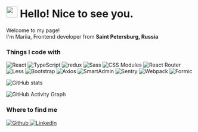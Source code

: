 <h1>
  <img src="https://emojis.slackmojis.com/emojis/images/1643515259/12806/meow_attention.png?1643515259" width="30"/> 
  Hello! Nice to see you.
</h1>

<p>Welcome to my page! </br> I'm Mariia, Frontend developer from <b>Saint Petersburg, Russia</b> <img src="https://cdn-icons-png.flaticon.com/512/4628/4628645.png" width="13"/></p>
<h3>Things I code with</h3>
<p>
  <img alt="React" src="https://img.shields.io/badge/-React-45b8d8?style=flat-square&logo=react&logoColor=white" />
  <img alt="TypeScript" src="https://img.shields.io/badge/-TypeScript-46a2f1?style=flat-square&logo=typescript&logoColor=white" />
  <img alt="redux" src="https://img.shields.io/badge/-Redux-2088FF?style=flat-square&logo=redux&logoColor=white" />
  <img alt="Sass" src="https://img.shields.io/badge/-Sass-1a73e8?style=flat-square&logo=sass&logoColor=white" 
  <img alt="html5" src="https://img.shields.io/badge/-HTML5-1a73e8?style=flat-square&logo=html5&logoColor=white" />
  <img alt="CSS Modules" src="https://img.shields.io/badge/-CSSModules-007ACC?style=flat-square&logo=cssmodules&logoColor=white" />
  <img alt="React Router" src="https://img.shields.io/badge/-ReactRouter-5849BE?style=flat-square&logo=reactrouter&logoColor=white" />
  <img alt="Less" src="https://img.shields.io/badge/-Less-311C87?style=flat-square&logo=less&logoColor=white" />
  <img alt="Bootstrap" src="https://img.shields.io/badge/-Bootstrap-430098?style=flat-square&logo=bootstrap&logoColor=white" />
  <img alt="Axios" src="https://img.shields.io/badge/-Axios-764ABC?style=flat-square&logo=axios&logoColor=white" />
  <img alt="SmartAdmin" src="https://img.shields.io/badge/-SmartAdmin-B7178C?style=flat-square&logo=smartadmin&logoColor=white" />
  <img alt="Sentry" src="https://img.shields.io/badge/-Sentry-E10098?style=flat-square&logo=sentry&logoColor=white" />
  <img alt="Webpack" src="https://img.shields.io/badge/-Webpack-CC6699?style=flat-square&logo=webpack&logoColor=white" />
  <img alt="Formic" src="https://img.shields.io/badge/-Formic-F05032?style=flat-square&logo=formic&logoColor=white" />
</p>  

![GitHub stats](https://github-readme-stats.vercel.app/api?username=Mashustia&show_icons=true)  

![GitHub Activity Graph](https://activity-graph.herokuapp.com/graph?username=Mashustia)  

<h3>Where to find me</h3>
<p>
  <a href="https://github.com/Mashustia" target="_blank">
    <img alt="Github" src="https://img.shields.io/badge/GitHub-%2312100E.svg?&style=for-the-badge&logo=Github&logoColor=white" />
  </a> 
  <a href="https://www.linkedin.com/in/mariia-denisova-967bb5162/" target="_blank">
    <img alt="LinkedIn" src="https://img.shields.io/badge/linkedin-%230077B5.svg?&style=for-the-badge&logo=linkedin&logoColor=white" />
  </a>
</p>
